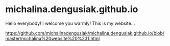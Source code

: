 # michalina.dengusiak.github.io
Hello everybody!
I welcome you warmly!
This is my website...

https://github.com/michalinadengusiak/michalina.dengusiak.github.io/blob/master/michalina%20website%20%231.html
